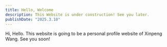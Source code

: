 ```yaml
---
title: Hello, Welcome
description: This Website is under construction! See you later.
publishDate: "2025.3.10"
---
```


Hi, Hello. This website is going to be a personal profile website of Xinpeng Wang. See you soon!


